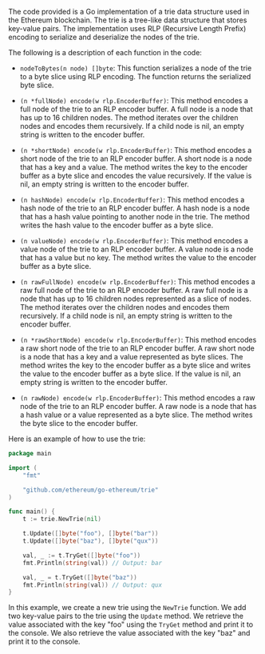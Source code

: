The code provided is a Go implementation of a trie data structure used in the Ethereum blockchain. The trie is a tree-like data structure that stores key-value pairs. The implementation uses RLP (Recursive Length Prefix) encoding to serialize and deserialize the nodes of the trie.

The following is a description of each function in the code:

- `nodeToBytes(n node) []byte`: This function serializes a node of the trie to a byte slice using RLP encoding. The function returns the serialized byte slice.

- `(n *fullNode) encode(w rlp.EncoderBuffer)`: This method encodes a full node of the trie to an RLP encoder buffer. A full node is a node that has up to 16 children nodes. The method iterates over the children nodes and encodes them recursively. If a child node is nil, an empty string is written to the encoder buffer.

- `(n *shortNode) encode(w rlp.EncoderBuffer)`: This method encodes a short node of the trie to an RLP encoder buffer. A short node is a node that has a key and a value. The method writes the key to the encoder buffer as a byte slice and encodes the value recursively. If the value is nil, an empty string is written to the encoder buffer.

- `(n hashNode) encode(w rlp.EncoderBuffer)`: This method encodes a hash node of the trie to an RLP encoder buffer. A hash node is a node that has a hash value pointing to another node in the trie. The method writes the hash value to the encoder buffer as a byte slice.

- `(n valueNode) encode(w rlp.EncoderBuffer)`: This method encodes a value node of the trie to an RLP encoder buffer. A value node is a node that has a value but no key. The method writes the value to the encoder buffer as a byte slice.

- `(n rawFullNode) encode(w rlp.EncoderBuffer)`: This method encodes a raw full node of the trie to an RLP encoder buffer. A raw full node is a node that has up to 16 children nodes represented as a slice of nodes. The method iterates over the children nodes and encodes them recursively. If a child node is nil, an empty string is written to the encoder buffer.

- `(n *rawShortNode) encode(w rlp.EncoderBuffer)`: This method encodes a raw short node of the trie to an RLP encoder buffer. A raw short node is a node that has a key and a value represented as byte slices. The method writes the key to the encoder buffer as a byte slice and writes the value to the encoder buffer as a byte slice. If the value is nil, an empty string is written to the encoder buffer.

- `(n rawNode) encode(w rlp.EncoderBuffer)`: This method encodes a raw node of the trie to an RLP encoder buffer. A raw node is a node that has a hash value or a value represented as a byte slice. The method writes the byte slice to the encoder buffer.

Here is an example of how to use the trie:

```go
package main

import (
	"fmt"

	"github.com/ethereum/go-ethereum/trie"
)

func main() {
	t := trie.NewTrie(nil)

	t.Update([]byte("foo"), []byte("bar"))
	t.Update([]byte("baz"), []byte("qux"))

	val, _ := t.TryGet([]byte("foo"))
	fmt.Println(string(val)) // Output: bar

	val, _ = t.TryGet([]byte("baz"))
	fmt.Println(string(val)) // Output: qux
}
```

In this example, we create a new trie using the `NewTrie` function. We add two key-value pairs to the trie using the `Update` method. We retrieve the value associated with the key "foo" using the `TryGet` method and print it to the console. We also retrieve the value associated with the key "baz" and print it to the console.